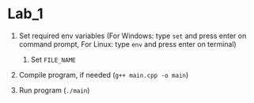 # Lab_1

1. Set required env variables (For Windows: type `set` and press enter on command prompt, For Linux: type `env` and press enter on terminal)

    1. Set `FILE_NAME`

1. Compile program, if needed (`g++ main.cpp -o main`)

1. Run program (`./main`)
